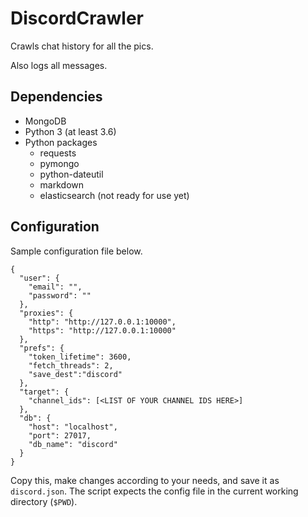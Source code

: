 DiscordCrawler
=============
Crawls chat history for all the pics.

Also logs all messages.

Dependencies
---------
* MongoDB
* Python 3 (at least 3.6)
* Python packages
  * requests
  * pymongo
  * python-dateutil
  * markdown
  * elasticsearch (not ready for use yet)

Configuration
-------------
Sample configuration file below.
~~~
{
  "user": {
    "email": "",
    "password": ""
  },
  "proxies": {
    "http": "http://127.0.0.1:10000",
    "https": "http://127.0.0.1:10000"
  },
  "prefs": {
    "token_lifetime": 3600,
    "fetch_threads": 2,
    "save_dest":"discord"
  },
  "target": {
    "channel_ids": [<LIST OF YOUR CHANNEL IDS HERE>]
  },
  "db": {
    "host": "localhost",
    "port": 27017,
    "db_name": "discord"
  }
}
~~~
Copy this, make changes according to your needs, and save it as `discord.json`. The script expects the config file in the current working directory (`$PWD`).